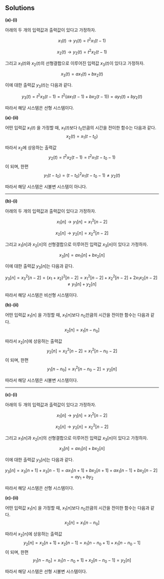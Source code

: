 ## Solutions

**(a)-(i)**

아래의 두 개의 입력값과 출력값이 있다고 가정하자.

$$x_1(t) → y_1(t) = t^2x_1(t-1)$$

$$x_2(t) → y_2(t) = t^2x_2(t-1)$$

그리고 $x_1(t)$와 $x_2(t)$의 선형결합으로 이루어진 입력값 $x_3(t)$이 있다고 가정하자.

$$x_3(t) = ax_1(t) + bx_2(t)$$

이에 대한 출력값 $y_3(t)$는 다음과 같다.

$$y_3(t) = t^2x_3(t-1) = t^2(ax_1(t-1) + bx_2(t-1)) = ay_1(t) + by_2(t)$$

따라서 해당 시스템은 선형 시스템이다.

**(a)-(ii)** 

어떤 입력값 $x_1(t)$ 을 가정할 때, $x_1(t)$보다 $t_0$만큼의 시간을 전이한 함수는 다음과 같다.
$$x_2(t) = x_1(t-t_0)$$

따라서 $x_2$에 상응하는 출력값 
$$y_2(t) = t^2x_2(t-1) = t^2x_1(t-t_0-1)$$
이 되며, 한편
$$y_1(t-t_0) = (t-t_0)^2x_1(t-t_0-1) \neq y_2(t)$$

따라서 해당 시스템은 시불변 시스템이 아니다.

***

**(b)-(i)**

아래의 두 개의 입력값과 출력값이 있다고 가정하자.

$$x_1[n] → y_1[n] = x_1^2[n-2]$$

$$x_2[n] → y_2[n] = x_2^2[n-2]$$

그리고 $x_1[n]$과 $x_2[n]$의 선형결합으로 이루어진 입력값 $x_3[n]$이 있다고 가정하자.

$$x_3[n] = ax_1[n] + bx_2[n]$$

이에 대한 출력값 $y_3[n]$는 다음과 같다.

$$y_3[n] = x_3^2[n-2] = (x_1+x_2)^2[n-2] = x_1^2[n-2] + x_2^2[n-2] + 2x_1x_2[n-2] \neq y_1[n] + y_2[n]$$

따라서 해당 시스템은 비선형 시스템이다.


**(b)-(ii)** 

어떤 입력값 $x_1[n]$ 을 가정할 때, $x_1[n]$보다 $n_0$만큼의 시간을 전이한 함수는 다음과 같다.
$$x_2[n] = x_1[n-n_0]$$

따라서 $x_2[n]$에 상응하는 출력값 
$$y_2[n] = x_2^2[n-2] = x_1^2[n-n_0-2]$$
이 되며, 한편
$$y_1[n-n_0] = x_1^2[n-n_0-2] = y_2[n]$$

따라서 해당 시스템은 시불변 시스템이다.

***

**(c)-(i)**

아래의 두 개의 입력값과 출력값이 있다고 가정하자.

$$x_1[n] → y_1[n] = x_1^2[n-2]$$

$$x_2[n] → y_2[n] = x_2^2[n-2]$$

그리고 $x_1[n]$과 $x_2[n]$의 선형결합으로 이루어진 입력값 $x_3[n]$이 있다고 가정하자.

$$x_3[n] = ax_1[n] + bx_2[n]$$

이에 대한 출력값 $y_3[n]$는 다음과 같다.

$$y_3[n] = x_3[n+1] + x_3[n-1] = ax_1[n+1]+bx_2[n+1]+ax_1[n-1]+bx_2[n-2]=ay_1+by_2$$

따라서 해당 시스템은 선형 시스템이다.

**(c)-(ii)** 

어떤 입력값 $x_1[n]$ 을 가정할 때, $x_1[n]$보다 $n_0$만큼의 시간을 전이한 함수는 다음과 같다.
$$x_2[n] = x_1[n-n_0]$$

따라서 $x_2[n]$에 상응하는 출력값 
$$y_2[n] = x_2[n+1] + x_2[n-1] = x_1[n-n_0+1] + x_1[n-n_0-1]$$
이 되며, 한편
$$y_1[n-n_0] = x_1[n-n_0+1] + x_2[n-n_0-1] = y_2[n]$$

따라서 해당 시스템은 선형 시불변 시스템이다.

